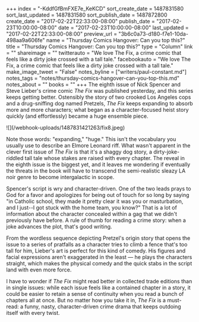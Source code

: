 +++
index = "-KddfGfBmFXE7e_KeKCD"
sort_create_date = 1487831580
sort_last_updated = 1487831580
sort_publish_date = 1487872800
create_date = "2017-02-22T22:33:00-08:00"
publish_date = "2017-02-23T10:00:00-08:00"
date = "2017-02-23T10:00:00-08:00"
last_updated = "2017-02-22T22:33:00-08:00"
preview_url = "3b6c0a73-d180-f7e1-10da-498aa9a606fe"
name = "Thursday Comics Hangover: Can you top this?"
title = "Thursday Comics Hangover: Can you top this?"
type = "Column"
link = ""
shareimage = ""
twitterauto = "We love The Fix, a crime comic that feels like a dirty joke crossed with a tall tale."
facebookauto = "We love The Fix, a crime comic that feels like a dirty joke crossed with a tall tale."
make_image_tweet = "False"
notes_byline = ["writers/paul-constant.md"]
notes_tags = "notes/thursday-comics-hangover-can-you-top-this.md"
notes_about = ""
books = ""
+++
The eighth issue of Nick Spencer and Steve Lieber's crime comic *The Fix* was published yesterday, and this series keeps getting better. Ostensibly the story of two crooked Los Angeles cops and a drug-sniffing dog named Pretzels, *The Fix* keeps expanding to absorb more and more characters; what began as a character-focused heist story quickly (and effortlessly) became a huge ensemble piece. 

<p class="image-left">![](/webhook-uploads/1487831421263/fix8.jpeg)</p>

Note those words: "expanding," "huge." This isn't the vocabulary you usually use to describe an Elmore Leonard riff. What wasn't apparent in the clever first issue of *The Fix* is that it's a shaggy dog story, a dirty-joke-riddled tall tale whose stakes are raised with every chapter. The reveal in the eighth issue is the biggest yet, and it leaves me wondering if eventually the threats in the book will have to transcend the semi-realistic sleazy LA noir genre to become intergalactic in scope.

Spencer's script is wry and character-driven. One of the two leads prays to God for a favor and apologizes for being out of touch for so long by saying "in Catholic school, they made it pretty clear it was you or masturbation, and I just--I got stuck with the home team, you know?" That is a lot of information about the character concealed within a gag that we didn't previously have before. A rule of thumb for reading a crime story: when a joke advances the plot, that's good writing.

From the wordless sequence depicting Pretzel's origin story that opens the issue to a series of pratfalls as a character tries to climb a fence that's too tall for him, Lieber's art is perfect for this kind of comedy. His figures and facial expressions aren't exaggerated in the least — he plays the characters straight, which makes the physical comedy and the quick stabs in the script land with even more force.

I have to wonder if *The Fix* might read better in collected trade editions than in single issues: while each issue feels like a contained chapter in a story, it could be easier to retain a sense of continuity when you read a bunch of chapters all at once. But no matter how you take it in, *The Fix* is a must-read: a funny, nasty, character-driven crime drama that keeps outdoing itself with every twist.